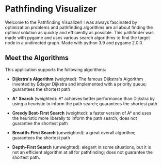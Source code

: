# Pathfinding Visualizer

Welcome to the Pathfinding Visualizer! I was always fascinated by optimization problems
and pathfinding algorithms are all about finding the optimal solution as quickly and efficiently as possible.
This pathfinder was made with pygame and uses various search algorithms to find the target node in a undirected graph.
Made with python 3.9 and pygame 2.0.0. 

## Meet the Algorithms

This application supports the following algorithms: 

- **Dijkstra's Algorithm** (weighted): The famous Dijkstra's Algorithm invented by Edsger Dijkstra and
    implemented with a priority queue; guarantees the shortest path

- **A*** **Search** (weighted):  A* achieves better performance than Dijkstra by using a heuristic to inform the path search; guarantees the shortest path

- **Greedy Best-First Search** (weighted): a faster version of A* and uses the heuristic more liberally to inform the path search; does not guarantee the shortest path

- **Breadth-First Search** (unweighted): a great overall algorithm; guarantees the shortest path

- **Depth-First Search** (unweighted): elegant in some situations, but it is not an efficient algorithm at all for pathfinding; does not guarantee the shortest path.

